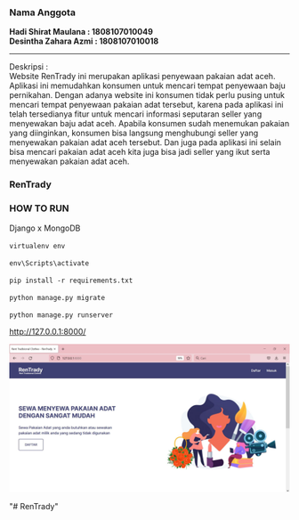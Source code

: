 <h3>Nama Anggota</h3>
<strong> Hadi Shirat Maulana : 1808107010049 <br>
Desintha Zahara Azmi : 1808107010018 </strong> <br>
<hr>

Deskripsi : <br>
Website RenTrady ini merupakan aplikasi penyewaan pakaian adat aceh. Aplikasi ini memudahkan konsumen untuk mencari tempat penyewaan baju pernikahan. Dengan adanya website ini konsumen tidak perlu pusing untuk mencari tempat penyewaan pakaian adat tersebut, karena pada aplikasi ini telah tersedianya fitur untuk mencari informasi seputaran seller yang menyewakan baju adat aceh. Apabila konsumen sudah menemukan pakaian yang diinginkan, konsumen bisa langsung menghubungi seller yang menyewakan pakaian adat aceh tersebut. Dan juga pada aplikasi ini selain bisa mencari pakaian adat aceh kita juga bisa jadi seller yang ikut serta menyewakan pakaian adat aceh.


### RenTrady
<h3>HOW TO RUN</h3>

Django x MongoDB  

<code>virtualenv env</code> 

<code>env\Scripts\activate</code> 

<code>pip install -r requirements.txt</code>  

<code>python manage.py migrate</code>  

<code>python manage.py runserver</code>  

 http://127.0.0.1:8000/
 
![alt text](https://github.com/desinthazhr/RenTrady/blob/master/img.JPG)


"# RenTrady" 
